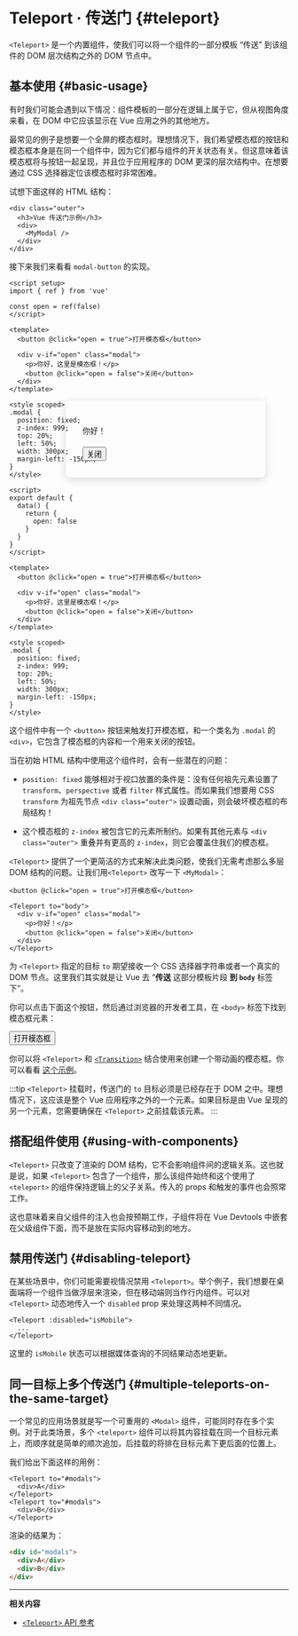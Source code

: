 # Teleport · 传送门 {#teleport}

`<Teleport>` 是一个内置组件，使我们可以将一个组件的一部分模板 “传送” 到该组件的 DOM 层次结构之外的 DOM 节点中。

## 基本使用 {#basic-usage}

有时我们可能会遇到以下情况：组件模板的一部分在逻辑上属于它，但从视图角度来看，在 DOM 中它应该显示在 Vue 应用之外的其他地方。

最常见的例子是想要一个全屏的模态框时。理想情况下，我们希望模态框的按钮和模态框本身是在同一个组件中，因为它们都与组件的开关状态有关。但这意味着该模态框将与按钮一起呈现，并且位于应用程序的 DOM 更深的层次结构中。在想要通过 CSS 选择器定位该模态框时非常困难。

试想下面这样的 HTML 结构：

```vue-html
<div class="outer">
  <h3>Vue 传送门示例</h3>
  <div>
    <MyModal />
  </div>
</div>
```

接下来我们来看看 `modal-button` 的实现。

<div class="composition-api">

```vue
<script setup>
import { ref } from 'vue'

const open = ref(false)
</script>

<template>
  <button @click="open = true">打开模态框</button>

  <div v-if="open" class="modal">
    <p>你好，这里是模态框！</p>
    <button @click="open = false">关闭</button>
  </div>
</template>

<style scoped>
.modal {
  position: fixed;
  z-index: 999;
  top: 20%;
  left: 50%;
  width: 300px;
  margin-left: -150px;
}
</style>
```

</div>
<div class="options-api">

```vue
<script>
export default {
  data() {
    return {
      open: false
    }
  }
}
</script>

<template>
  <button @click="open = true">打开模态框</button>

  <div v-if="open" class="modal">
    <p>你好，这里是模态框！</p>
    <button @click="open = false">关闭</button>
  </div>
</template>

<style scoped>
.modal {
  position: fixed;
  z-index: 999;
  top: 20%;
  left: 50%;
  width: 300px;
  margin-left: -150px;
}
</style>
```

</div>

这个组件中有一个 `<button>` 按钮来触发打开模态框，和一个类名为 `.modal` 的 `<div>`，它包含了模态框的内容和一个用来关闭的按钮。

当在初始 HTML 结构中使用这个组件时，会有一些潜在的问题：

- `position: fixed` 能够相对于视口放置的条件是：没有任何祖先元素设置了 `transform`、`perspective` 或者 `filter` 样式属性。而如果我们想要用 CSS `transform` 为祖先节点 `<div class="outer">` 设置动画，则会破坏模态框的布局结构！

- 这个模态框的 `z-index` 被包含它的元素所制约。如果有其他元素与 `<div class="outer">` 重叠并有更高的 `z-index`，则它会覆盖住我们的模态框。

`<Teleport>` 提供了一个更简洁的方式来解决此类问题，使我们无需考虑那么多层 DOM 结构的问题。让我们用`<Teleport>` 改写一下 `<MyModal>`：

```vue-html{3,8}
<button @click="open = true">打开模态框</button>

<Teleport to="body">
  <div v-if="open" class="modal">
    <p>你好！</p>
    <button @click="open = false">关闭</button>
  </div>
</Teleport>
```

为 `<Teleport>` 指定的目标 `to` 期望接收一个 CSS 选择器字符串或者一个真实的 DOM 节点。这里我们其实就是让 Vue 去 “**传送** 这部分模板片段 **到 `body`** 标签下”。

你可以点击下面这个按钮，然后通过浏览器的开发者工具，在 `<body>` 标签下找到模态框元素：

<script setup>
let open = $ref(false)
</script>

<div class="demo">
  <button @click="open = true">打开模态框</button>
  <Teleport to="body">
    <div v-if="open" class="demo modal-demo">
      <p style="margin-bottom:20px">你好！</p>
      <button @click="open = false">关闭</button>
    </div>
  </Teleport>
</div>

<style>
.modal-demo {
  position: fixed;
  z-index: 999;
  top: 20%;
  left: 50%;
  width: 300px;
  margin-left: -150px;
  background-color: var(--vt-c-bg);
  padding: 30px;
  border-radius: 8px;
  box-shadow: 0 4px 16px rgba(0, 0, 0, 0.15);
}
</style>

你可以将 `<Teleport>` 和 [`<Transition>`](./transition) 结合使用来创建一个带动画的模态框。你可以看看 [这个示例](/examples/#modal)。

:::tip
`<Teleport>` 挂载时，传送门的 `to` 目标必须是已经存在于 DOM 之中。理想情况下，这应该是整个 Vue 应用程序之外的一个元素。如果目标是由 Vue 呈现的另一个元素，您需要确保在 `<Teleport>` 之前挂载该元素。
:::

## 搭配组件使用 {#using-with-components}

`<Teleport>` 只改变了渲染的 DOM 结构，它不会影响组件间的逻辑关系。这也就是说，如果 `<Teleport>` 包含了一个组件，那么该组件始终和这个使用了 `<teleport>` 的组件保持逻辑上的父子关系。传入的 props 和触发的事件也会照常工作。

这也意味着来自父组件的注入也会按预期工作，子组件将在 Vue Devtools 中嵌套在父级组件下面，而不是放在实际内容移动到的地方。

## 禁用传送门 {#disabling-teleport}

在某些场景中，你们可能需要视情况禁用 `<Teleport>`。举个例子，我们想要在桌面端将一个组件当做浮层来渲染，但在移动端则当作行内组件。可以对 `<Teleport>` 动态地传入一个 `disabled` prop 来处理这两种不同情况。

```vue-html
<Teleport :disabled="isMobile">
  ...
</Teleport>
```

这里的 `isMobile` 状态可以根据媒体查询的不同结果动态地更新。

## 同一目标上多个传送门 {#multiple-teleports-on-the-same-target}

一个常见的应用场景就是写一个可重用的 `<Modal>` 组件，可能同时存在多个实例。对于此类场景，多个 `<teleport>` 组件可以将其内容挂载在同一个目标元素上，而顺序就是简单的顺次追加，后挂载的将排在目标元素下更后面的位置上。

我们给出下面这样的用例：

```vue-html
<Teleport to="#modals">
  <div>A</div>
</Teleport>
<Teleport to="#modals">
  <div>B</div>
</Teleport>
```

渲染的结果为：

```html
<div id="modals">
  <div>A</div>
  <div>B</div>
</div>
```

---

**相关内容**

- [`<Teleport>` API 参考](/api/built-in-components.html#teleport)
